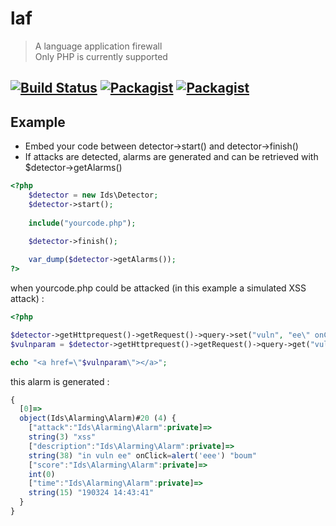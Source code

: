# laf
> A language application firewall  
> Only PHP is currently supported

[![Build Status](https://travis-ci.org/designsecurity/laf.svg?branch=master)](https://travis-ci.org/designsecurity/laf) [![Packagist](https://img.shields.io/packagist/v/designsecurity/laf.svg)](https://packagist.org/packages/designsecurity/laf) [![Packagist](https://img.shields.io/packagist/l/designsecurity/laf.svg)](LICENSE)
---
## Example
- Embed your code between detector->start() and detector->finish()
- If attacks are detected, alarms are generated and can be retrieved with $detector->getAlarms()

```php
<?php
    $detector = new Ids\Detector;
    $detector->start();
        
    include("yourcode.php");

    $detector->finish();
    
    var_dump($detector->getAlarms());
?>
```

when yourcode.php could be attacked (in this example a simulated XSS attack) :
```php
<?php

$detector->getHttprequest()->getRequest()->query->set("vuln", "ee\" onClick=alert('eee') \"boum");
$vulnparam = $detector->getHttprequest()->getRequest()->query->get("vuln");

echo "<a href=\"$vulnparam\"></a>";
```

this alarm is generated :
```javascript
{
  [0]=>
  object(Ids\Alarming\Alarm)#20 (4) {
    ["attack":"Ids\Alarming\Alarm":private]=>
    string(3) "xss"
    ["description":"Ids\Alarming\Alarm":private]=>
    string(38) "in vuln ee" onClick=alert('eee') "boum"
    ["score":"Ids\Alarming\Alarm":private]=>
    int(0)
    ["time":"Ids\Alarming\Alarm":private]=>
    string(15) "190324 14:43:41"
  }
}
```

